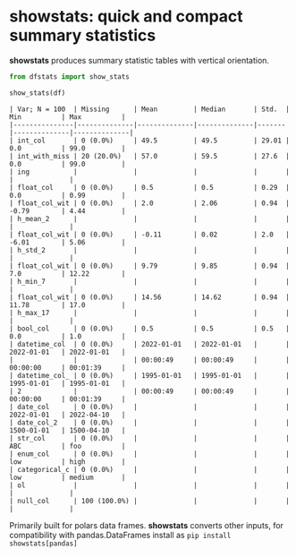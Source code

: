 # showstats: quick and compact summary statistics


**showstats** produces summary statistic tables with vertical orientation.

``` python
from dfstats import show_stats

show_stats(df)
```

    | Var; N = 100  | Missing      | Mean         | Median       | Std.  | Min          | Max          |
    |---------------|--------------|--------------|--------------|-------|--------------|--------------|
    | int_col       | 0 (0.0%)     | 49.5         | 49.5         | 29.01 | 0.0          | 99.0         |
    | int_with_miss | 20 (20.0%)   | 57.0         | 59.5         | 27.6  | 0.0          | 99.0         |
    | ing           |              |              |              |       |              |              |
    | float_col     | 0 (0.0%)     | 0.5          | 0.5          | 0.29  | 0.0          | 0.99         |
    | float_col_wit | 0 (0.0%)     | 2.0          | 2.06         | 0.94  | -0.79        | 4.44         |
    | h_mean_2      |              |              |              |       |              |              |
    | float_col_wit | 0 (0.0%)     | -0.11        | 0.02         | 2.0   | -6.01        | 5.06         |
    | h_std_2       |              |              |              |       |              |              |
    | float_col_wit | 0 (0.0%)     | 9.79         | 9.85         | 0.94  | 7.0          | 12.22        |
    | h_min_7       |              |              |              |       |              |              |
    | float_col_wit | 0 (0.0%)     | 14.56        | 14.62        | 0.94  | 11.78        | 17.0         |
    | h_max_17      |              |              |              |       |              |              |
    | bool_col      | 0 (0.0%)     | 0.5          | 0.5          | 0.5   | 0.0          | 1.0          |
    | datetime_col  | 0 (0.0%)     | 2022-01-01   | 2022-01-01   |       | 2022-01-01   | 2022-01-01   |
    |               |              | 00:00:49     | 00:00:49     |       | 00:00:00     | 00:01:39     |
    | datetime_col_ | 0 (0.0%)     | 1995-01-01   | 1995-01-01   |       | 1995-01-01   | 1995-01-01   |
    | 2             |              | 00:00:49     | 00:00:49     |       | 00:00:00     | 00:01:39     |
    | date_col      | 0 (0.0%)     |              |              |       | 2022-01-01   | 2022-04-10   |
    | date_col_2    | 0 (0.0%)     |              |              |       | 1500-01-01   | 1500-04-10   |
    | str_col       | 0 (0.0%)     |              |              |       | ABC          | foo          |
    | enum_col      | 0 (0.0%)     |              |              |       | low          | high         |
    | categorical_c | 0 (0.0%)     |              |              |       | low          | medium       |
    | ol            |              |              |              |       |              |              |
    | null_col      | 100 (100.0%) |              |              |       |              |              |

Primarily built for polars data frames. **showstats** converts other
inputs, for compatibility with pandas.DataFrames install as
`pip install showstats[pandas]`
